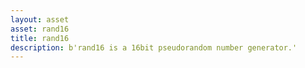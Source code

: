 ```yaml
---
layout: asset
asset: rand16
title: rand16
description: b'rand16 is a 16bit pseudorandom number generator.'
---
```

